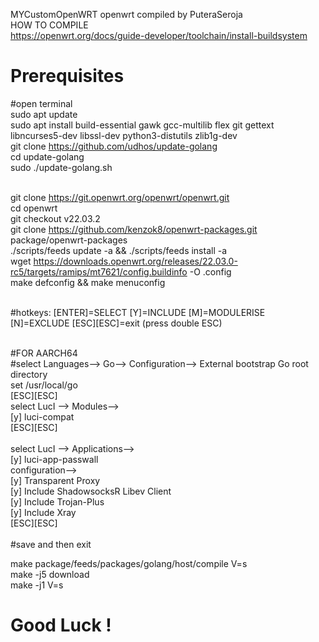MYCustomOpenWRT
openwrt compiled by PuteraSeroja
<br>
HOW TO COMPILE
<br>
https://openwrt.org/docs/guide-developer/toolchain/install-buildsystem
# Prerequisites
#open terminal <br>
sudo apt update <br>
sudo apt install build-essential gawk gcc-multilib flex git gettext libncurses5-dev libssl-dev python3-distutils zlib1g-dev <br>
git clone https://github.com/udhos/update-golang <br>
cd update-golang <br>
sudo ./update-golang.sh <br><br>

git clone https://git.openwrt.org/openwrt/openwrt.git <br>
cd openwrt <br>
git checkout v22.03.2 <br>
git clone https://github.com/kenzok8/openwrt-packages.git package/openwrt-packages <br>
./scripts/feeds update -a && ./scripts/feeds install -a <br>
wget https://downloads.openwrt.org/releases/22.03.0-rc5/targets/ramips/mt7621/config.buildinfo -O .config <br>
make defconfig && make menuconfig <br><br>

#hotkeys: [ENTER]=SELECT [Y]=INCLUDE [M]=MODULERISE [N]=EXCLUDE [ESC][ESC]=exit (press double ESC) <br><br>

#FOR AARCH64 <br>
#select Languages--> Go--> Configuration--> External bootstrap Go root directory <br>
set /usr/local/go <br>
[ESC][ESC]<br>
select LucI --> Modules--> <br>
[y] luci-compat <br>
[ESC][ESC] <br>
<br>
select LucI --> Applications--> <br>
[y] luci-app-passwall <br>
    configuration--> <br>
    [y] Transparent Proxy <br>
    [y] Include ShadowsocksR Libev Client <br>
    [y] Include Trojan-Plus <br>
    [y] Include Xray <br>
[ESC][ESC] <br>
<br>
#save and then exit <br>

make package/feeds/packages/golang/host/compile V=s <br>
make -j5 download <br>
make -j1 V=s <br>

# Good Luck !
